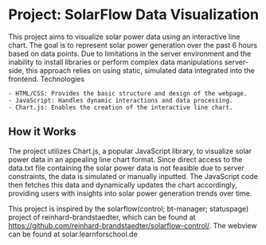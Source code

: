 # Project: SolarFlow Data Visualization

This project aims to visualize solar power data using an interactive line chart. The goal is to represent solar power generation over the past 6 hours based on data points. Due to limitations in the server environment and the inability to install libraries or perform complex data manipulations server-side, this approach relies on using static, simulated data integrated into the frontend.
Technologies

    - HTML/CSS: Provides the basic structure and design of the webpage.
    - JavaScript: Handles dynamic interactions and data processing.
    - Chart.js: Enables the creation of the interactive line chart.

## How it Works

The project utilizes Chart.js, a popular JavaScript library, to visualize solar power data in an appealing line chart format. Since direct access to the data.txt file containing the solar power data is not feasible due to server constraints, the data is simulated or manually inputted. The JavaScript code then fetches this data and dynamically updates the chart accordingly, providing users with insights into solar power generation trends over time.

This project is inspired by the solarflow(control; bt-manager; statuspage) project of reinhard-brandstaedter, which can be found at https://github.com/reinhard-brandstaedter/solarflow-control/.
The webview can be found at solar.learnforschool.de
